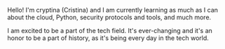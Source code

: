Hello! I'm cryptina (Cristina) and I am currently learning as much as I can about the cloud, Python, security protocols and tools, and much more. 

I am excited to be a part of the tech field. It's ever-changing and it's an honor to be a part of history, as it's being every day in the tech world.

